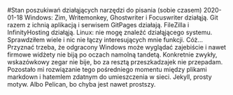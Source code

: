 #Stan poszukiwań działąjących narzędzi do pisania (sobie czasem)
2020-01-18
Windows: Zim, Writemonkey, Ghostwriter i Focuswriter działąją. Git razem z ichnią aplikacją i serwisem GitPages działają. FileZilla i InfinityHosting działąją.
Linux: nie mogę znaleźć działąjącego systemu. Sprawdziłem wiele i nic nie łączy interesujących mnie funkcji.
Cóż… Przyznać trzeba, że odgracony Windows może wyglądać zajebiście i nawet firmowe widżety nie biją po oczach namolną tandetą. Konkretnie zwykły, wskazówkowy zegar nie bije, bo za resztą przeszkadzajek nie przepadam.
Pozostało mi rozwiązanie tego pośredniego momentu między plikami markdown i hatemlem zdatnym do umieszczenia w sieci. Jekyll, prosty motyw. Albo Pelican, bo chyba jest nawet prostszy.
